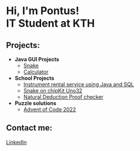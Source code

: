 <h1>Hi, I'm Pontus! <br/>IT Student at KTH</h1>

<h2>Projects:</h2>

- <b>Java GUI Projects</b>
  - [Snake](https://github.com/pontaberglund/Snake)
  - [Calculator](https://github.com/pontaberglund/Calculator)
- <b>School Projects</b>
  - [Instrument rental service using Java and SQL](https://github.com/pontaberglund/IV1351)  
  - [Snake on chipKit Uno32](https://github.com/Cactooz/Snake)
  - [Natural Deduction Proof checker](https://github.com/Cactooz/AdInfinitumProlog)
- <b>Puzzle solutions</b>
  - [Advent of Code 2022](https://github.com/pontaberglund/Advent-Of-Code-2022) 

<h2>Contact me:</h2>
<a href="https://www.linkedin.com/in/pontus-berglund02/">LinkedIn</a>
